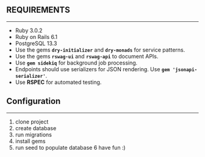 ## REQUIREMENTS
---

- Ruby 3.0.2
- Ruby on Rails 6.1
- PostgreSQL 13.3
- Use the gems **`dry-initializer`** and **`dry-monads`** for service patterns.
- Use the gems **`rswag-ui`** and **`rswag-api`** to document APIs.
- Use **`gem sidekiq`** for background job processing.
- Endpoints should use serializers for JSON rendering. Use **`gem 'jsonapi-serializer'`**.
- Use **RSPEC** for automated testing.

## Configuration
---

1. clone project
2. create database
3. run migrations
4. install gems
5. run seed to populate database
6 have fun :)
